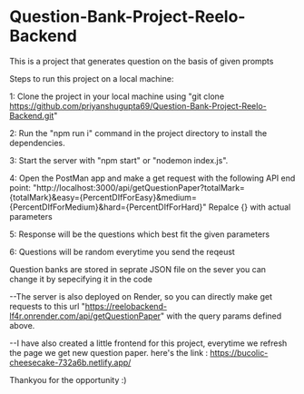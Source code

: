 # Question-Bank-Project-Reelo-Backend
This is a project that generates question on the basis of given prompts

Steps to run this project on a local machine:

1: Clone the project in your local machine using "git clone https://github.com/priyanshugupta69/Question-Bank-Project-Reelo-Backend.git"

2: Run the "npm run i" command in the project directory to install the dependencies.

3: Start the server with "npm start" or "nodemon index.js".

4: Open the PostMan app and make a get request with the following API end point: "http://localhost:3000/api/getQuestionPaper?totalMark={totalMark}&easy={PercentDIfForEasy}&medium={PercentDIfForMedium}&hard={PercentDIfForHard}"
Repalce {} with actual parameters

5: Response will be the questions which best fit the given parameters

6: Questions will be random everytime you send the reqeust

Question banks are stored in seprate JSON file on the sever you can change it by sepecifying it in the code

--The server is also deployed on Render, so you can directly make get requests to this url "https://reelobackend-lf4r.onrender.com/api/getQuestionPaper" with the query params defined above.

--I have also created a little frontend for this project, everytime we refresh the page we get new question paper.
  here's the link : https://bucolic-cheesecake-732a6b.netlify.app/ 


Thankyou for the opportunity :)
